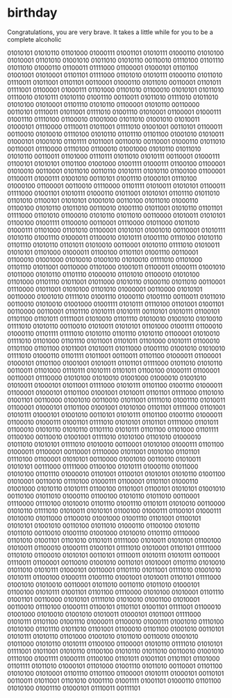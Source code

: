 # birthday

Congratulations, you are very brave. 
It takes a little while for you to be a complete alcoholic

01010101 01010110 01101000 01000111 01001101 01010111 01000110 01010100 01010001 01101010 01001010 01011010 01010110 00110010 01110100 01101110 01011010 01000110 01100011 01111000 01100001 01000101 01101100 01001001 01010001 01101101 01111000 01101010 01010111 01000110 01011010 01110011 01011001 01101101 00110001 01000110 01011010 00110001 01101011 01111001 01100001 01000111 01101000 01101010 01100010 01010101 01011010 01110010 01010111 01010110 01001110 00110011 01011010 01111010 01011010 01010100 01010001 01101110 01010110 01100001 01010110 00110000 00110101 01110011 01011001 01111010 01001110 01010001 01100001 01000111 01001110 01110100 01100010 01001000 01011010 01001010 01010011 01000101 01110000 01110011 01011001 01111010 01001001 00110101 01100011 00110010 01010010 01110100 01010110 01101110 01101100 01001010 01010011 01000101 01001010 01101111 01011001 00110010 00110001 01000110 01011010 00110001 01110000 01110100 01100010 01001000 01010110 01011010 01010110 00110011 01101000 01110111 01011010 01010111 00110001 01000111 01100101 01010101 01101100 01001000 01001111 01000111 01100100 01100001 01010010 00110001 01011010 00110110 01010111 01010110 01100100 01100001 01100011 01000111 01001010 00110101 01001110 01000101 01110100 01000100 01100001 00110010 01110000 01101111 01010011 01010101 01100011 01111000 01001101 01010111 01000110 01011001 01010101 01101110 01011010 01101010 01100101 01010101 01001010 00110100 01011010 01000110 01100100 01010110 01011010 00110010 01001110 01011001 01010110 01101101 01111000 01101010 01100010 01010110 01011010 00110000 01010011 01010101 01100100 01001111 01100010 00110001 01110000 01011000 01011010 01000111 01101000 01101010 01100001 01010101 01001010 00110001 01010111 01010110 01001110 01000011 01100010 01010111 01001110 01110100 01010110 01101110 01010110 01101011 01010010 00110001 01010110 01111010 01010011 01010101 01101000 01000011 01100100 01101101 01001110 00110001 01100010 01001000 01010010 01001010 01010010 01111010 01101000 01101110 01011001 00110000 01101000 01001011 01100011 01000111 01001010 01011000 01010110 01101110 01000010 01101010 01100010 01010100 01101000 01101110 01011001 01011000 01010110 01000110 01011010 00110001 01110000 01011001 01010100 01101010 01000001 00110000 01010101 00110000 01001010 01111010 01001110 01000110 01001110 00110011 01011010 00110010 01010010 01001000 01001111 01010111 01110100 01101001 01001101 00110000 00110001 01101110 01010111 01010111 00110101 01010111 01100101 01101100 01101011 01111001 01010010 01101110 01010010 01001010 01010010 01111010 01010110 00110010 01010011 01010101 01101000 01001111 01100010 01000110 01101111 01111010 01010110 01101110 01010110 01100001 01010010 01111010 01101000 01101110 01011001 01101011 01101000 01010111 01100010 01101100 01101100 01011001 01010011 01011000 01001110 01001010 01010010 01111010 01000110 01101111 01011001 00110011 01101100 01000011 01100001 01000101 01101100 01001001 01010011 01101101 01111000 01011010 01010110 00110011 01101000 01110111 01010111 01101011 01100100 01000111 01100001 00110001 01110000 01010100 01010010 01001000 01000010 01001010 01010011 01000101 01011001 01111000 01010111 01101100 01001110 01000011 01100001 01000101 01101100 01001001 01010011 01101101 01111000 01101010 01001101 00110000 01001010 00110010 01011001 01111010 01001110 01010011 01100001 01000101 01101100 01001001 01010100 01101101 01111000 01101001 01010111 01000101 01001010 00110101 01010111 01101100 01001110 01000011 01100010 01000111 01001101 01111010 01010101 01101101 01111000 01101011 01100010 01010110 01010110 01101110 01010111 01101100 01101000 01101111 01100100 00110010 01001001 01111010 01010100 01101010 01000010 01011010 01010101 01111010 01010010 00110001 01010100 01000111 01101100 01000011 01100001 00110001 01110000 01011001 01010100 01101101 01110100 01100001 01010101 00110000 01001010 00110010 01010011 01010101 00111000 01111000 01100100 01010111 01000110 01011000 01010100 01101110 01000010 01101001 01100101 01010101 01010110 01001100 01010001 00110010 01110100 01000111 01100001 01101101 01000110 01001000 01010110 01010111 01100100 01101001 01100101 01010101 01001010 00110100 01011010 01000110 01100100 01010110 01011010 00110001 01110000 01110100 01010010 01101110 01001110 01101011 01010010 00110000 01010110 01111010 01010011 01010101 01100100 01000111 01100101 01000111 01010010 01011000 01100010 01001000 01001110 01101001 01100101 01010101 01001010 00110100 01011010 01000110 01100100 01010110 01011010 00110010 01001110 01001000 01010010 01101110 01110000 01101010 01001101 01101010 01101011 01111000 01010011 01010101 01100100 01010011 01100010 01000111 01001101 01111010 01010001 01101101 01111000 01101010 01100010 01010101 00110101 01110011 01010111 01010111 00110001 01110011 01100001 00110010 01001010 00110101 01010001 01101110 01010010 01011010 01010111 01000101 00110001 01101110 01011001 01111010 01001010 01010111 01100100 01000111 01001110 01001001 01010011 01101101 01111000 01001010 01010010 00110001 01011010 00110110 01011010 01000101 01100100 01010111 01001101 01101100 01110000 01010100 01010001 01101110 01001101 00110000 01010101 01111010 01010010 01001100 01010001 00110010 01110100 01000111 01100101 01101101 01001101 01111001 01100010 01001000 01010010 01001010 01010011 01000101 01011001 01111000 01010111 01101100 01001110 01000011 01100010 01000111 01001010 01110100 01010100 01101110 01011010 01101001 01100010 01101100 01001010 00110101 01010111 01010110 01101000 01001010 01011010 00110010 01001010 01011000 01010110 01010111 01100100 01100001 01010110 01111010 01010101 01111001 01011001 01010110 01100100 01010110 01011010 00110010 01001010 01110100 01001111 01000111 01100100 01101011 01001101 01101101 01101000 01101111 01011010 01000101 01101000 01001110 01011010 00110001 01101100 01010100 01010001 01101110 01101100 01100001 01010111 01000101 00110101 00110011 01011001 01101010 01001110 01001111 01001101 01000110 01101100 01010100 01001110 01000101 01110011 00111101
